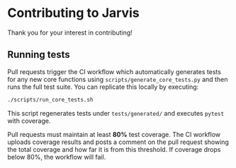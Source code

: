 # Contributing to Jarvis

Thank you for your interest in contributing!

## Running tests

Pull requests trigger the CI workflow which automatically generates tests for any new core functions using `scripts/generate_core_tests.py` and then runs the full test suite. You can replicate this locally by executing:

```bash
./scripts/run_core_tests.sh
```

This script regenerates tests under `tests/generated/` and executes `pytest` with coverage.

Pull requests must maintain at least **80%** test coverage. The CI workflow uploads coverage
results and posts a comment on the pull request showing the total coverage and how far it is
from this threshold. If coverage drops below 80%, the workflow will fail.
